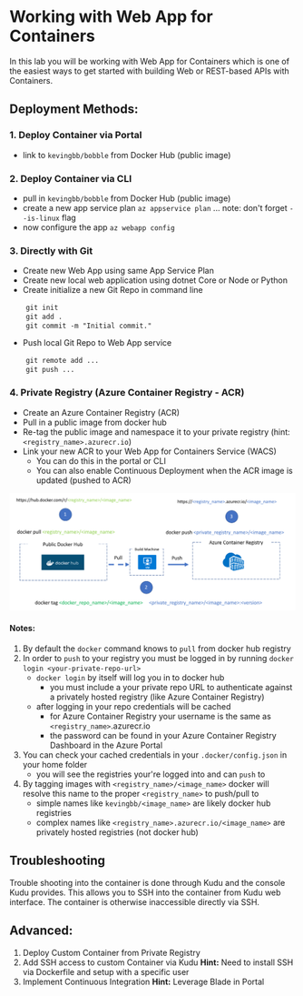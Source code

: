 ﻿# Working with Web App for Containers

In this lab you will be working with Web App for Containers which is one of the easiest ways to get started with building Web or REST-based APIs with Containers.

## Deployment Methods:

### 1. Deploy Container via Portal
- link to ``kevingbb/bobble`` from Docker Hub (public image)

### 2. Deploy Container via CLI
- pull in ``kevingbb/bobble`` from Docker Hub (public image)
- create a new app service plan ```az appservice plan``` ... note: don't forget ```--is-linux``` flag
- now configure the app ```az webapp config```

### 3. Directly with Git
- Create new Web App using same App Service Plan
- Create new local web application using dotnet Core or Node or Python
- Create initialize a new Git Repo in command line
```:bash
    git init
    git add .
    git commit -m "Initial commit."
```
- Push local Git Repo to Web App service
```:bash
    git remote add ...
    git push ...
```

### 4. Private Registry (Azure Container Registry - ACR)
- Create an Azure Container Registry (ACR)
- Pull in a public image from docker hub
- Re-tag the public image and namespace it to your private registry (hint: ```<registry_name>.azurecr.io```)
- Link your new ACR to your Web App for Containers Service (WACS)
    - You can do this in the portal or CLI
    - You can also enable Continuous Deployment when the ACR image is updated (pushed to ACR)

![pull/tag/push](images/docker_push_to_registry.png)

#### Notes:
1. By default the ```docker``` command knows to ```pull``` from docker hub registry
2. In order to ```push``` to your registry you must be logged in by running ```docker login <your-private-repo-url>```
    - ```docker login``` by itself will log you in to docker hub
        - you must include a your private repo URL to authenticate against a privately hosted registry (like Azure Container Registry)
    - after logging in your repo credentials will be cached
        - for Azure Container Registry your username is the same as ```<registry_name>```.azurecr.io
        - the password can be found in your Azure Container Registry Dashboard in the Azure Portal
3. You can check your cached credentials in your ```.docker/config.json``` in your home folder
    - you will see the registries your're logged into and can ```push``` to
4. By tagging images with ```<registry_name>/<image_name>``` docker will resolve this name to the proper ```<registry_name>``` to push/pull to
    - simple names like ```kevingbb/<image_name>``` are likely docker hub registries
    - complex names like ```<registry_name>.azurecr.io/<image_name>``` are privately hosted registries (not docker hub)
    


## Troubleshooting

Trouble shooting into the container is done through Kudu and the console Kudu provides.  This allows you to SSH into the container from Kudu web interface.  The container is otherwise inaccessible directly via SSH.

## Advanced:

1. Deploy Custom Container from Private Registry
2. Add SSH access to custom Container via Kudu
    **Hint:** Need to install SSH via Dockerfile and setup with a specific user
3. Implement Continuous Integration
    **Hint:** Leverage Blade in Portal

